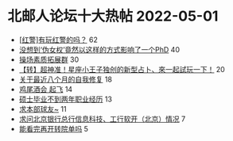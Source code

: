 # 北邮人论坛十大热帖 2022-05-01

- [[红警]有玩红警的吗？](https://bbs.byr.cn/article/BoardGame/57118) 62
- [没想到‘伪女权’竟然以这样的方式影响了一个PhD](https://bbs.byr.cn/article/Talking/6342326) 40
- [操场素质拓展群](https://bbs.byr.cn/article/Picture/3319052) 30
- [【转】超神准！星座小王子独创的新型占卜、來一起試玩一下！](https://bbs.byr.cn/article/Constellations/326533) 20
- [关于最近八个月的自我修复](https://bbs.byr.cn/article/Feeling/3187697) 18
- [鸡尾酒会 起飞](https://bbs.byr.cn/article/Friends/2023000) 14
- [硕士毕业不到两年职业经历](https://bbs.byr.cn/article/WorkLife/1185318) 13
- [求本部球友~](https://bbs.byr.cn/article/Badminton/162034) 11
- [求问北京银行总行信息科技、工行软开（北京）情况](https://bbs.byr.cn/article/Job/2162606) 7
- [能看完再开转院单吗](https://bbs.byr.cn/article/Health/228744) 5


